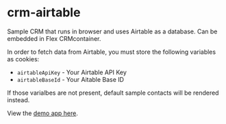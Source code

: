 # crm-airtable
 
Sample CRM that runs in browser and uses Airtable as a database. Can be embedded in Flex CRMcontainer.

In order to fetch data from Airtable, you must store the following variables as cookies:

- `airtableApiKey` - Your Airtable API Key
- `airtableBaseId` - Your Aitable Base ID

If those varialbes are not present, default sample contacts will be rendered instead.

View the [demo app here](https://johnchaffee.wiki/crm-airtable/).
